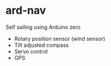 # ard-nav
Self sailing using Arduino zero

* Rotary position sensor (wind sensor)
* Tilt adjusted compass
* Servo control
* GPS
